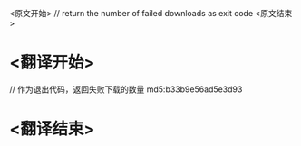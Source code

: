 
<原文开始>
// return the number of failed downloads as exit code
<原文结束>

# <翻译开始>
// 作为退出代码，返回失败下载的数量 md5:b33b9e56ad5e3d93
# <翻译结束>

